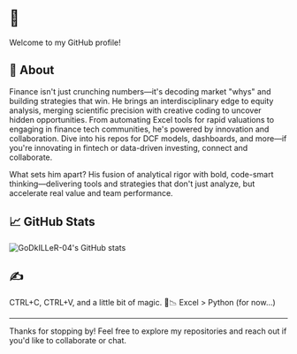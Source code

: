 # 👋 

Welcome to my GitHub profile! 

## 🚀 About

Finance isn't just crunching numbers—it's decoding market "whys" and building strategies that win. He brings an interdisciplinary edge to equity analysis, merging scientific precision with creative coding to uncover hidden opportunities. From automating Excel tools for rapid valuations to engaging in finance tech communities, he's powered by innovation and collaboration. Dive into his repos for DCF models, dashboards, and more—if you're innovating in fintech or data-driven investing, connect and collaborate.

What sets him apart? His fusion of analytical rigor with bold, code-smart thinking—delivering tools and strategies that don't just analyze, but accelerate real value and team performance.

## 📈 GitHub Stats

![GoDkILLeR-04's GitHub stats](https://github-readme-stats.vercel.app/api?username=GoDkILLeR-04&show_icons=true&theme=dark)

## ✍️
  CTRL+C, CTRL+V, and a little bit of magic. 💫📉 Excel > Python (for now...)

---

Thanks for stopping by! Feel free to explore my repositories and reach out if you'd like to collaborate or chat.

